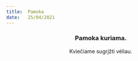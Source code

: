 ```yaml
---
title:  Pamoka
date:   25/04/2021
---
```


### <center>Pamoka kuriama.</center>
<center>Kviečiame sugrįžti vėliau.</center>